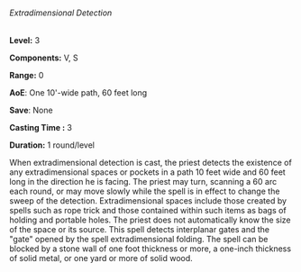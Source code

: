 ###### Extradimensional Detection

**Level:** 3

**Components:** V, S

**Range:** 0

**AoE**: One 10'-wide path, 60 feet long

**Save**: None

**Casting Time :** 3

**Duration:** 1 round/level

When extradimensional detection is cast, the priest detects the existence of any extradimensional spaces or pockets in a path 10 feet wide and 60 feet long in the direction he is facing. The priest may turn, scanning a 60 arc each round, or may move slowly while the spell is in effect to change the sweep of the detection. Extradimensional spaces include those created by spells such as rope trick and those contained within such items as bags of holding and portable holes. The priest does not automatically know the size of the space or its source. This spell detects interplanar gates and the "gate" opened by the spell extradimensional folding. The spell can be blocked by a stone wall of one foot thickness or more, a one-inch thickness of solid metal, or one yard or more of solid wood.
